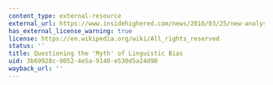 ```yaml
---
content_type: external-resource
external_url: https://www.insidehighered.com/news/2016/03/25/new-analysis-questions-whether-language-blocks-publication-work-nonnative-english
has_external_license_warning: true
license: https://en.wikipedia.org/wiki/All_rights_reserved
status: ''
title: Questioning the 'Myth' of Linguistic Bias
uid: 3b69928c-9052-4e5a-9140-e530d5a24d90
wayback_url: ''
---
```


